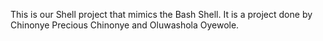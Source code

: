 This is our Shell project that mimics the Bash Shell. It is a project done by Chinonye Precious Chinonye and Oluwashola Oyewole.
